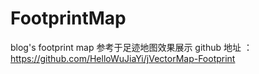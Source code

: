 # FootprintMap
blog's footprint map
参考于足迹地图效果展示 github 地址 ：https://github.com/HelloWuJiaYi/jVectorMap-Footprint
